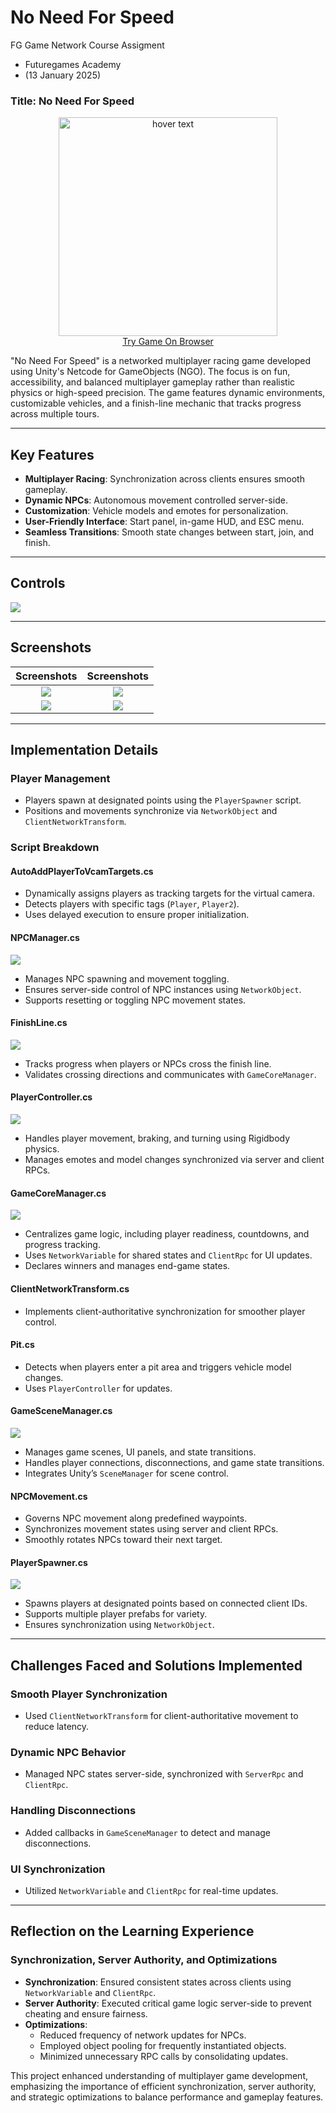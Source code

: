 # No Need For Speed
FG Game Network Course Assigment
<br>
- Futuregames Academy
- (13 January 2025)
<!-- - Teacher referance: <a href="">Toby van Buynder</a> -->

### Title: No Need For Speed

<p align="center">
  <img src="for_readme/logo_white.png" width="350" title="hover text"><br>
  <a href="">Try Game On Browser</a>
</p>

"No Need For Speed" is a networked multiplayer racing game developed using Unity's Netcode for GameObjects (NGO). The focus is on fun, accessibility, and balanced multiplayer gameplay rather than realistic physics or high-speed precision. The game features dynamic environments, customizable vehicles, and a finish-line mechanic that tracks progress across multiple tours.

---

## Key Features

- **Multiplayer Racing**: Synchronization across clients ensures smooth gameplay.
- **Dynamic NPCs**: Autonomous movement controlled server-side.
- **Customization**: Vehicle models and emotes for personalization.
- **User-Friendly Interface**: Start panel, in-game HUD, and ESC menu.
- **Seamless Transitions**: Smooth state changes between start, join, and finish.

---

## Controls

<img src="for_readme/control.png"><br>

---

## Screenshots

Screenshots           |  Screenshots 
:-------------------------:|:-------------------------:
![](for_readme/1.png)  |  ![](for_readme/3.png)
![](for_readme/2.png)  |  ![](for_readme/4.png)


---

## Implementation Details

### Player Management
- Players spawn at designated points using the `PlayerSpawner` script.
- Positions and movements synchronize via `NetworkObject` and `ClientNetworkTransform`.

### Script Breakdown

#### AutoAddPlayerToVcamTargets.cs

- Dynamically assigns players as tracking targets for the virtual camera.
- Detects players with specific tags (`Player`, `Player2`).
- Uses delayed execution to ensure proper initialization.

#### NPCManager.cs
<img src="for_readme/npc.png"><br>

- Manages NPC spawning and movement toggling.
- Ensures server-side control of NPC instances using `NetworkObject`.
- Supports resetting or toggling NPC movement states.

#### FinishLine.cs
<img src="for_readme/finish.png"><br>

- Tracks progress when players or NPCs cross the finish line.
- Validates crossing directions and communicates with `GameCoreManager`.

#### PlayerController.cs
<img src="for_readme/player.png"><br>

- Handles player movement, braking, and turning using Rigidbody physics.
- Manages emotes and model changes synchronized via server and client RPCs.

#### GameCoreManager.cs
<img src="for_readme/core.png"><br>

- Centralizes game logic, including player readiness, countdowns, and progress tracking.
- Uses `NetworkVariable` for shared states and `ClientRpc` for UI updates.
- Declares winners and manages end-game states.

#### ClientNetworkTransform.cs

- Implements client-authoritative synchronization for smoother player control.

#### Pit.cs

- Detects when players enter a pit area and triggers vehicle model changes.
- Uses `PlayerController` for updates.

#### GameSceneManager.cs
<img src="for_readme/scene.png"><br>

- Manages game scenes, UI panels, and state transitions.
- Handles player connections, disconnections, and game state transitions.
- Integrates Unity’s `SceneManager` for scene control.

#### NPCMovement.cs

- Governs NPC movement along predefined waypoints.
- Synchronizes movement states using server and client RPCs.
- Smoothly rotates NPCs toward their next target.

#### PlayerSpawner.cs
<img src="for_readme/spawn.png"><br>

- Spawns players at designated points based on connected client IDs.
- Supports multiple player prefabs for variety.
- Ensures synchronization using `NetworkObject`.

---

## Challenges Faced and Solutions Implemented

### Smooth Player Synchronization
- Used `ClientNetworkTransform` for client-authoritative movement to reduce latency.

### Dynamic NPC Behavior
- Managed NPC states server-side, synchronized with `ServerRpc` and `ClientRpc`.

### Handling Disconnections
- Added callbacks in `GameSceneManager` to detect and manage disconnections.

### UI Synchronization
- Utilized `NetworkVariable` and `ClientRpc` for real-time updates.

---

## Reflection on the Learning Experience

### Synchronization, Server Authority, and Optimizations
- **Synchronization**: Ensured consistent states across clients using `NetworkVariable` and `ClientRpc`.
- **Server Authority**: Executed critical game logic server-side to prevent cheating and ensure fairness.
- **Optimizations**:
  - Reduced frequency of network updates for NPCs.
  - Employed object pooling for frequently instantiated objects.
  - Minimized unnecessary RPC calls by consolidating updates.

This project enhanced understanding of multiplayer game development, emphasizing the importance of efficient synchronization, server authority, and strategic optimizations to balance performance and gameplay features.
